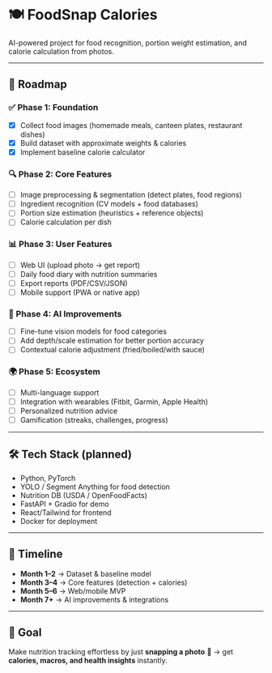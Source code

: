 # 🍽️ FoodSnap Calories

AI-powered project for food recognition, portion weight estimation, and calorie calculation from photos.

---

## 🚀 Roadmap

### ✅ Phase 1: Foundation
- [x] Collect food images (homemade meals, canteen plates, restaurant dishes)
- [x] Build dataset with approximate weights & calories
- [x] Implement baseline calorie calculator

### 🔍 Phase 2: Core Features
- [ ] Image preprocessing & segmentation (detect plates, food regions)
- [ ] Ingredient recognition (CV models + food databases)
- [ ] Portion size estimation (heuristics + reference objects)
- [ ] Calorie calculation per dish

### 📊 Phase 3: User Features
- [ ] Web UI (upload photo → get report)
- [ ] Daily food diary with nutrition summaries
- [ ] Export reports (PDF/CSV/JSON)
- [ ] Mobile support (PWA or native app)

### 🤖 Phase 4: AI Improvements
- [ ] Fine-tune vision models for food categories
- [ ] Add depth/scale estimation for better portion accuracy
- [ ] Contextual calorie adjustment (fried/boiled/with sauce)

### 🌍 Phase 5: Ecosystem
- [ ] Multi-language support
- [ ] Integration with wearables (Fitbit, Garmin, Apple Health)
- [ ] Personalized nutrition advice
- [ ] Gamification (streaks, challenges, progress)

---

## 🛠️ Tech Stack (planned)
- Python, PyTorch
- YOLO / Segment Anything for food detection
- Nutrition DB (USDA / OpenFoodFacts)
- FastAPI + Gradio for demo
- React/Tailwind for frontend
- Docker for deployment

---

## 📅 Timeline
- **Month 1–2** → Dataset & baseline model
- **Month 3–4** → Core features (detection + calories)
- **Month 5–6** → Web/mobile MVP
- **Month 7+** → AI improvements & integrations

---

## 📌 Goal
Make nutrition tracking effortless by just **snapping a photo** 📸 → get **calories, macros, and health insights** instantly.
